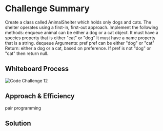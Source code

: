 # Challenge Summary
Create a class called AnimalShelter which holds only dogs and cats.
The shelter operates using a first-in, first-out approach.
Implement the following methods:
enqueue
animal can be either a dog or a cat object.
It must have a species property that is either "cat" or "dog"
It must have a name property that is a string.
dequeue
Arguments: pref
pref can be either "dog" or "cat"
Return: either a dog or a cat, based on preference.
If pref is not "dog" or "cat" then return null.


## Whiteboard Process
![Code Challenge 12](assets/codechallenge12.png)


## Approach & Efficiency
pair programming 

## Solution



